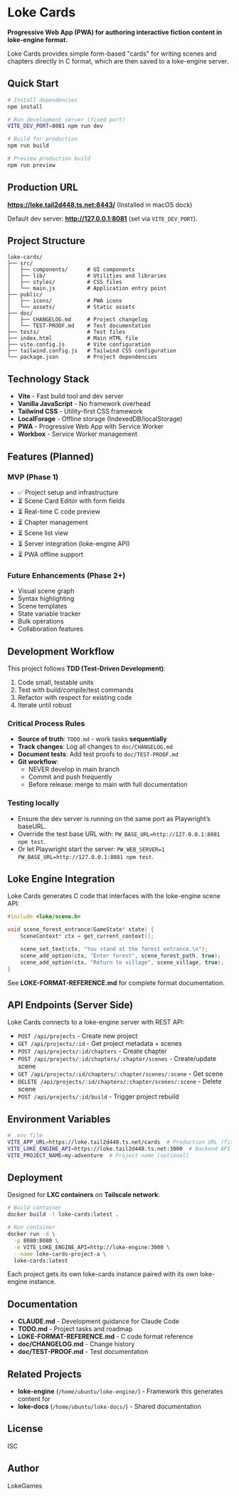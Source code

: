 # Loke Cards

**Progressive Web App (PWA) for authoring interactive fiction content in loke-engine format.**

Loke Cards provides simple form-based "cards" for writing scenes and chapters directly in C format, which are then saved to a loke-engine server.

## Quick Start

```bash
# Install dependencies
npm install

# Run development server (fixed port)
VITE_DEV_PORT=8081 npm run dev

# Build for production
npm run build

# Preview production build
npm run preview
```

## Production URL

**https://loke.tail2d448.ts.net:8443/** (Installed in macOS dock)

Default dev server: **http://127.0.0.1:8081** (set via `VITE_DEV_PORT`).

## Project Structure

```
loke-cards/
├── src/
│   ├── components/      # UI components
│   ├── lib/             # Utilities and libraries
│   ├── styles/          # CSS files
│   └── main.js          # Application entry point
├── public/
│   ├── icons/           # PWA icons
│   └── assets/          # Static assets
├── doc/
│   ├── CHANGELOG.md     # Project changelog
│   └── TEST-PROOF.md    # Test documentation
├── tests/               # Test files
├── index.html           # Main HTML file
├── vite.config.js       # Vite configuration
├── tailwind.config.js   # Tailwind CSS configuration
└── package.json         # Project dependencies
```

## Technology Stack

- **Vite** - Fast build tool and dev server
- **Vanilla JavaScript** - No framework overhead
- **Tailwind CSS** - Utility-first CSS framework
- **LocalForage** - Offline storage (IndexedDB/localStorage)
- **PWA** - Progressive Web App with Service Worker
- **Workbox** - Service Worker management

## Features (Planned)

### MVP (Phase 1)
- ✅ Project setup and infrastructure
- ⏳ Scene Card Editor with form fields
- ⏳ Real-time C code preview
- ⏳ Chapter management
- ⏳ Scene list view
- ⏳ Server integration (loke-engine API)
- ⏳ PWA offline support

### Future Enhancements (Phase 2+)
- Visual scene graph
- Syntax highlighting
- Scene templates
- State variable tracker
- Bulk operations
- Collaboration features

## Development Workflow

This project follows **TDD (Test-Driven Development)**:

1. Code small, testable units
2. Test with build/compile/test commands
3. Refactor with respect for existing code
4. Iterate until robust

### Critical Process Rules

- **Source of truth**: `TODO.md` - work tasks **sequentially**
- **Track changes**: Log all changes to `doc/CHANGELOG.md`
- **Document tests**: Add test proofs to `doc/TEST-PROOF.md`
- **Git workflow**:
  - NEVER develop in main branch
  - Commit and push frequently
  - Before release: merge to main with full documentation

### Testing locally
- Ensure the dev server is running on the same port as Playwright’s baseURL.
- Override the test base URL with: `PW_BASE_URL=http://127.0.0.1:8081 npm test`.
- Or let Playwright start the server: `PW_WEB_SERVER=1 PW_BASE_URL=http://127.0.0.1:8081 npm test`.

## Loke Engine Integration

Loke Cards generates C code that interfaces with the loke-engine scene API:

```c
#include <loke/scene.h>

void scene_forest_entrance(GameState* state) {
    SceneContext* ctx = get_current_context();

    scene_set_text(ctx, "You stand at the forest entrance.\n");
    scene_add_option(ctx, "Enter forest", scene_forest_path, true);
    scene_add_option(ctx, "Return to village", scene_village, true);
}
```

See **LOKE-FORMAT-REFERENCE.md** for complete format documentation.

## API Endpoints (Server Side)

Loke Cards connects to a loke-engine server with REST API:

- `POST /api/projects` - Create new project
- `GET /api/projects/:id` - Get project metadata + scenes
- `POST /api/projects/:id/chapters` - Create chapter
- `POST /api/projects/:id/chapters/:chapter/scenes` - Create/update scene
- `GET /api/projects/:id/chapters/:chapter/scenes/:scene` - Get scene
- `DELETE /api/projects/:id/chapters/:chapter/scenes/:scene` - Delete scene
- `POST /api/projects/:id/build` - Trigger project rebuild

## Environment Variables

```bash
# .env file
VITE_APP_URL=https://loke.tail2d448.ts.net/cards  # Production URL (fixed)
VITE_LOKE_ENGINE_API=https://loke.tail2d448.ts.net:3000  # Backend API URL
VITE_PROJECT_NAME=my-adventure  # Project name (optional)
```

## Deployment

Designed for **LXC containers** on **Tailscale network**:

```bash
# Build container
docker build -t loke-cards:latest .

# Run container
docker run -d \
  -p 8080:8080 \
  -e VITE_LOKE_ENGINE_API=http://loke-engine:3000 \
  --name loke-cards-project-a \
  loke-cards:latest
```

Each project gets its own loke-cards instance paired with its own loke-engine instance.

## Documentation

- **CLAUDE.md** - Development guidance for Claude Code
- **TODO.md** - Project tasks and roadmap
- **LOKE-FORMAT-REFERENCE.md** - C code format reference
- **doc/CHANGELOG.md** - Change history
- **doc/TEST-PROOF.md** - Test documentation

## Related Projects

- **loke-engine** (`/home/ubuntu/loke-engine/`) - Framework this generates content for
- **loke-docs** (`/home/ubuntu/loke-docs/`) - Shared documentation

## License

ISC

## Author

LokeGames
